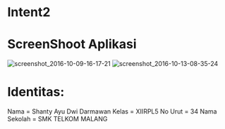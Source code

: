 # Intent2
# ScreenShoot Aplikasi
![screenshot_2016-10-09-16-17-21](https://cloud.githubusercontent.com/assets/22720450/19336359/c90a7a18-9134-11e6-9b1a-bff708fbcd28.png)
![screenshot_2016-10-13-08-35-24](https://cloud.githubusercontent.com/assets/22720450/19336362/cdda8bf0-9134-11e6-99fe-11ec05a54d42.png)
# Identitas:
Nama = Shanty Ayu Dwi Darmawan Kelas = XIIRPL5 No Urut = 34 Nama Sekolah = SMK TELKOM MALANG
